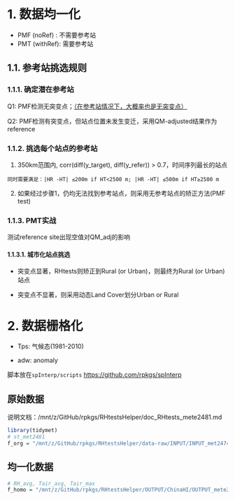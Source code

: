 # 1. 数据均一化

- PMF (noRef)  : 不需要参考站
- PMT (withRef): 需要参考站


## 1.1. 参考站挑选规则

### 1.1.1. 确定潜在参考站

  Q1: PMF检测无突变点；<u>（在参考站情况下，大概率也是无突变点）</u>

  Q2: PMF检测有突变点，但站点位置未发生变迁，采用QM-adjusted结果作为reference

### 1.1.2. 挑选每个站点的参考站

  1. 350km范围内, corr(diff(y_target), diff(y_refer)) > 0.7，时间序列最长的站点

    同时需要满足：|HR -HT| ≤200m if HT<2500 m; |HR -HT| ≤500m if HT≥2500 m

  <!-- 2. 如果没有满足的potential reference sites，则采用Q2的站点 -->
  2. 如果经过步骤1，仍均无法找到参考站点，则采用无参考站点的矫正方法(PMF test)

### 1.1.3. PMT实战

测试reference site出现空值对QM_adj的影响


#### 1.1.3.1. 城市化站点挑选

- 突变点显著，RHtests则矫正到Rural (or Urban)，则最终为Rural (or Urban)站点

- 突变点不显著，则采用动态Land Cover划分Urban or Rural


# 2. 数据栅格化


- Tps: 气候态(1981-2010)

- adw: anomaly

脚本放在`spInterp/scripts`
<https://github.com/rpkgs/spInterp>

## 原始数据


说明文档：/mnt/z/GitHub/rpkgs/RHtestsHelper/doc_RHtests_mete2481.md

```r
library(tidymet)
# st_met2481
f_org = "/mnt/z/GitHub/rpkgs/RHtestsHelper/data-raw/INPUT/INPUT_met2474_Tmax&RHmax_for_HImax_1951-2022.fst"
```

## 均一化数据
```r
# RH_avg, Tair_avg, Tair_max
f_homo = "/mnt/z/GitHub/rpkgs/RHtestsHelper/OUTPUT/ChinaHI/OUTPUT_mete2481_1961-2022_RHtests_v20230228_RH_avg.csv"
```
